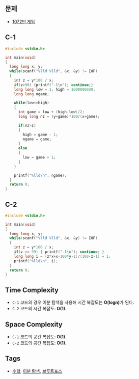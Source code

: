 ## 문제
- [1072번 게임](https://www.acmicpc.net/problem/1072)

## C-1
```cpp
#include <stdio.h>

int main(void)
{
  long long x, y;
  while(scanf("%lld %lld", &x, &y) != EOF)
  {
    int z = y*100 / x;
    if(z>98) {printf("-1\n"); continue;}
    long long low = 1, high = 1000000000;
    long long ngame;

    while(low<=high) 
    {
      int game = low + (high-low)/2;
      long long nz = (y+game)*100/(x+game);

      if(nz>z) 
      {
        high = game - 1;
        ngame = game;
      }
      else 
      {
        low = game + 1;
      }
    }

    printf("%lld\n", ngame);
  }
  return 0;
}
```

## C-2
```cpp
#include <stdio.h>

int main(void)
{
  long long x, y;
  while(scanf("%lld %lld", &x, &y) != EOF)
  {
    int z = y*100 / x;
    if(z >= 99) { printf("-1\n"); continue; }
    long long i = (z*x+x-100*y-1)/(100-z-1) + 1;
    printf("%lld\n", i);
  }
  return 0;
}
```

## Time Complexity
- `C-1` 코드의 경우 이분 탐색을 사용해 시간 복잡도는 <b>O(logn)</b>가 된다.
- `C-2` 코드의 시간 복잡도: <b>O(1)</b>.

## Space Complexity
- `C-1` 코드의 공간 복잡도: <b>O(1)</b>.
- `C-2` 코드의 공간 복잡도: <b>O(1)</b>.

## Tags
- [수학](https://github.com/myoi-oj/baekjoon-oj#math), [이분 탐색](https://github.com/myoi-oj/baekjoon-oj#binarysearch), [브루트포스](https://github.com/myoi-oj/baekjoon-oj#bruteforce) 
